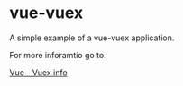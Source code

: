 # vue-vuex
A simple example of a vue-vuex application.

For more inforamtio go to:

[Vue - Vuex info](https://medium.com/frontend-fun/vuejs-introduction-to-vuex-82bf35be5130)